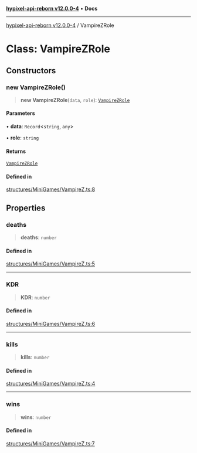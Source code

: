 [**hypixel-api-reborn v12.0.0-4**](../README.md) • **Docs**

***

[hypixel-api-reborn v12.0.0-4](../globals.md) / VampireZRole

# Class: VampireZRole

## Constructors

### new VampireZRole()

> **new VampireZRole**(`data`, `role`): [`VampireZRole`](VampireZRole.md)

#### Parameters

• **data**: `Record`\<`string`, `any`\>

• **role**: `string`

#### Returns

[`VampireZRole`](VampireZRole.md)

#### Defined in

[structures/MiniGames/VampireZ.ts:8](https://github.com/Kathund/REBORN-docs-TEST/blob/1c14a4fa83649d1c26475bdd62d394bf5095b016/src/structures/MiniGames/VampireZ.ts#L8)

## Properties

### deaths

> **deaths**: `number`

#### Defined in

[structures/MiniGames/VampireZ.ts:5](https://github.com/Kathund/REBORN-docs-TEST/blob/1c14a4fa83649d1c26475bdd62d394bf5095b016/src/structures/MiniGames/VampireZ.ts#L5)

***

### KDR

> **KDR**: `number`

#### Defined in

[structures/MiniGames/VampireZ.ts:6](https://github.com/Kathund/REBORN-docs-TEST/blob/1c14a4fa83649d1c26475bdd62d394bf5095b016/src/structures/MiniGames/VampireZ.ts#L6)

***

### kills

> **kills**: `number`

#### Defined in

[structures/MiniGames/VampireZ.ts:4](https://github.com/Kathund/REBORN-docs-TEST/blob/1c14a4fa83649d1c26475bdd62d394bf5095b016/src/structures/MiniGames/VampireZ.ts#L4)

***

### wins

> **wins**: `number`

#### Defined in

[structures/MiniGames/VampireZ.ts:7](https://github.com/Kathund/REBORN-docs-TEST/blob/1c14a4fa83649d1c26475bdd62d394bf5095b016/src/structures/MiniGames/VampireZ.ts#L7)
